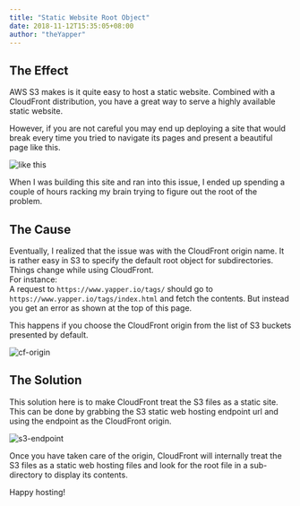 ```yaml
---
title: "Static Website Root Object"
date: 2018-11-12T15:35:05+08:00
author: "theYapper"
---
```


## The Effect

AWS S3 makes is it quite easy to host a static website. Combined with a CloudFront distribution, you have a great way to serve a highly available static website. 

However, if you are not careful you may end up deploying a site that would break every time you tried to navigate its pages and present a beautiful page like this.

![like this](/img/break.png)

When I was building this site and ran into this issue, I ended up spending a couple of hours racking my brain trying to figure out the root of the problem. 

## The Cause 

Eventually, I realized that the issue was with the CloudFront origin name. It is rather easy in S3 to specify the default root object for subdirectories. Things change while using CloudFront. </br>
For instance: </br>
A request to `https://www.yapper.io/tags/` should go to `https://www.yapper.io/tags/index.html` and fetch the contents. But instead you get an error as shown at the top of this page. </br>

This happens if you choose the CloudFront origin from the list of S3 buckets presented by default. 

![cf-origin](/img/cf-origin.jpeg)

## The Solution

This solution here is to make CloudFront treat the S3 files as a static site. This can be done by grabbing the S3 static web hosting endpoint url and using the endpoint as the CloudFront origin. 

![s3-endpoint](/img/s3-endpoint.png)

Once you have taken care of the origin, CloudFront will internally treat the S3 files as a static web hosting files and look for the root file in a sub-directory to display its contents. 

Happy hosting! 
